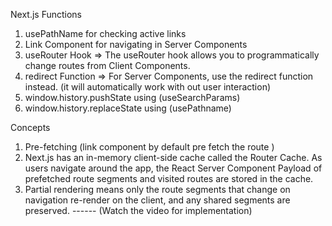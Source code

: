 Next.js Functions

1. usePathName for checking active links
2. Link Component for navigating in Server Components
3. useRouter Hook => The useRouter hook allows you to programmatically change routes from Client Components.
4. redirect Function => For Server Components, use the redirect function instead. (it will automatically work with out user interaction)
5. window.history.pushState using (useSearchParams)
6. window.history.replaceState using (usePathname)

Concepts

1. Pre-fetching (link component by default pre fetch the route )
2. Next.js has an in-memory client-side cache called the Router Cache. As users navigate around the app, the React Server Component Payload of prefetched route segments and visited routes are stored in the cache.
3. Partial rendering means only the route segments that change on navigation re-render on the client, and any shared segments are preserved. ------ (Watch the video for implementation)
